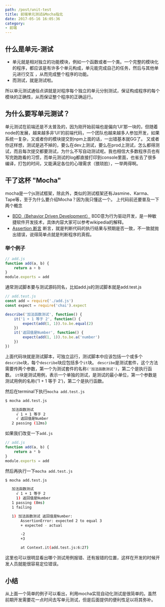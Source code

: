 ```yaml
---
path: /post/unit-test
title: 前端单元测试&Mocha指北
date: 2017-05-16 16:05:36
category:
- 前端
---
```


## 什么是单元-测试

- 单元就是相对独立的功能模块，例如一个函数或者一个类。一个完整的模块化的程序，都应该是有许多个单元构成，单元能完成自己的任务，然后与其他单元进行交互 ，从而完成整个程序的功能。
- 而测试，就是测试啦。

所以单元测试通俗点讲就是对程序每个独立的单元分别测试，保证构成程序的每个模块的正确性，从而保证整个程序的正确运行。

## 为什么要写单元测试？

单元测试在前端还是不太普及的，因为刚开始前端也是偏向‘UI’那一块的，但随着node的发展，越来越多非‘UI’的前端代码，一个团队也越来越多人参加开发，如果系统一复杂，又或者你的模块提交到npm上面的话，一出错基本就GG了。
又或者你这样想，测试是逃不掉的，要么在dev上测试，要么在prod上测试，怎么都得测试，而且每次提交都要测试，为什么不写自动测试呢。我也相信大多数程序员也有写完跑跑看的习惯，而单元测试的log都直接打印到console里面，也省去了很多编译，打包的时间，又能满足各位的心理需求（猥琐脸），一举两得啊。

<!-- more -->

## 干了这杯 "Mocha"

mocha是一个js测试框架，除此外，类似的测试框架还有Jasmine、Karma、Tape等，至于为什么要介绍Mocha？因为我只懂这一个。
上代码前还要普及一下两个概念

- [BDD（Behavior Driven Development）](https://zh.wikipedia.org/wiki/%E8%A1%8C%E4%B8%BA%E9%A9%B1%E5%8A%A8%E5%BC%80%E5%8F%91)
BDD意为行为驱动开发，是一种敏捷软件开发技术，具体内容大家可以参考wikipedia的解释。
- [Assertion 断言](https://zh.wikipedia.org/wiki/%E6%96%B7%E8%A8%80_(%E7%A8%8B%E5%BC%8F))
断言，就是判断代码的执行结果与预期是否一致，不一致就抛出错误，说得简单点就是判断程序的真假。

### 举个例子

```javascript
// add.js
function add(a, b) {
    return a + b
}
module.exports = add
```

通常测试脚本要与测试源码同名，比如add.js的测试脚本就是add.test.js

```javascript
// add.test.js
const add = require('./add.js')
const expect = require('chai').expect

describe('加法函数测试', function() {
    it('1 + 1 等于 2', function() {
        expect(add(1, 1)).to.be.equal(2)
    })
    it('返回值是Number', function() {
        expect(add(1, 1)).to.be.a('number')
    })
})
```

上面代码块就是测试脚本，可独立运行，测试脚本中应该包括一个或多个`describe`块，每个`describe`块应包括多个`it`块。
`describe`是测试套件，这个方法需要传两个参数，第一个为测试套件的名称`('加法函数测试')`，第二个是执行函数。
`it`块是测试用例，表示一个单独的测试，是测试的最小单位，第一个参数是测试用例的名称('1 + 1 等于 2')，第二个是执行函数。

然后在terminal下执行`mocha add.test.js`

```bash
$ mocha add.test.js

   加法函数测试
     √ 1 + 1 等于 2
     √ 返回值是Number
   2 passing (12ms)
```

如果我们改变一下`add.js`

```javascript
// add.js
function add(a, b) {
    return a * b
}
module.exports = add
```

然后再执行一下`mocha add.test.js`

```bash
$ mocha add.test.js

   加法函数测试
     √ 1 + 1 等于 2
     1) 返回值是Number
   1 passing (8ms)
   1 failing

   1) 加法函数测试 返回值是Number:
       AssertionError: expected 2 to equal 3
       + expected - actual

       -2
       +3

       at Context.it(add.test.js:6:27)
```

这里也可以很明显看出哪个测试用例报错、还有报错的位置，这样在开发的时候开发人员就能很容易定位错误。

## 小结

从上面一个简单的例子可以看出，利用mocha实现自动化测试是很简单的。虽然前期开发需要花一点时间去写单元测试，但是后面提供的便利性足以将其弥补。
